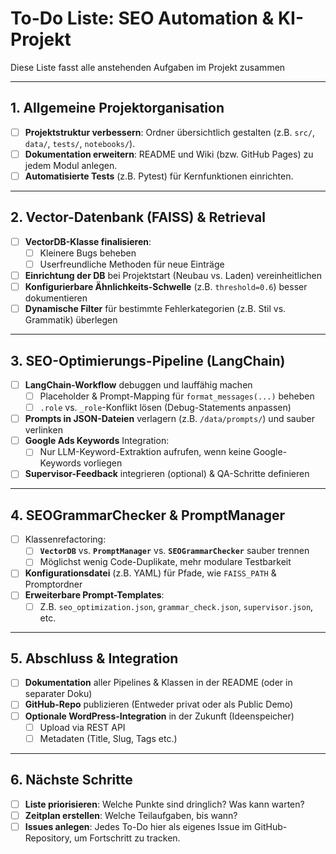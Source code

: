 # To-Do Liste: SEO Automation & KI-Projekt

Diese Liste fasst alle anstehenden Aufgaben im Projekt zusammen

---

## 1. **Allgemeine Projektorganisation**
- [ ] **Projektstruktur verbessern**: Ordner übersichtlich gestalten (z.B. `src/`, `data/`, `tests/`, `notebooks/`).
- [ ] **Dokumentation erweitern**: README und Wiki (bzw. GitHub Pages) zu jedem Modul anlegen.
- [ ] **Automatisierte Tests** (z.B. Pytest) für Kernfunktionen einrichten.

---

## 2. **Vector-Datenbank (FAISS) & Retrieval**
- [ ] **VectorDB-Klasse finalisieren**:
  - [ ] Kleinere Bugs beheben
  - [ ] Userfreundliche Methoden für neue Einträge
- [ ] **Einrichtung der DB** bei Projektstart (Neubau vs. Laden) vereinheitlichen
- [ ] **Konfigurierbare Ähnlichkeits-Schwelle** (z.B. `threshold=0.6`) besser dokumentieren
- [ ] **Dynamische Filter** für bestimmte Fehlerkategorien (z.B. Stil vs. Grammatik) überlegen

---

## 3. **SEO-Optimierungs-Pipeline (LangChain)**
- [ ] **LangChain-Workflow** debuggen und lauffähig machen
  - [ ] Placeholder & Prompt-Mapping für `format_messages(...)` beheben
  - [ ] `.role` vs. `_role`-Konflikt lösen (Debug-Statements anpassen)
- [ ] **Prompts in JSON-Dateien** verlagern (z.B. `/data/prompts/`) und sauber verlinken
- [ ] **Google Ads Keywords** Integration:
  - [ ] Nur LLM-Keyword-Extraktion aufrufen, wenn keine Google-Keywords vorliegen
- [ ] **Supervisor-Feedback** integrieren (optional) & QA-Schritte definieren

---

## 4. **SEOGrammarChecker & PromptManager**
- [ ] Klassenrefactoring:
  - [ ] **`VectorDB`** vs. **`PromptManager`** vs. **`SEOGrammarChecker`** sauber trennen
  - [ ] Möglichst wenig Code-Duplikate, mehr modulare Testbarkeit
- [ ] **Konfigurationsdatei** (z.B. YAML) für Pfade, wie `FAISS_PATH` & Promptordner
- [ ] **Erweiterbare Prompt-Templates**:
  - [ ] Z.B. `seo_optimization.json`, `grammar_check.json`, `supervisor.json`, etc.

---

## 5. **Abschluss & Integration**
- [ ] **Dokumentation** aller Pipelines & Klassen in der README (oder in separater Doku)
- [ ] **GitHub-Repo** publizieren (Entweder privat oder als Public Demo)
- [ ] **Optionale WordPress-Integration** in der Zukunft (Ideenspeicher)
  - [ ] Upload via REST API
  - [ ] Metadaten (Title, Slug, Tags etc.)

---

## 6. **Nächste Schritte**
- [ ] **Liste priorisieren**: Welche Punkte sind dringlich? Was kann warten?
- [ ] **Zeitplan erstellen**: Welche Teilaufgaben, bis wann?
- [ ] **Issues anlegen**: Jedes To-Do hier als eigenes Issue im GitHub-Repository, um Fortschritt zu tracken.
